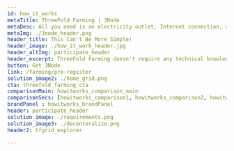 ```yaml
---
id: how_it_works
metaTitle: ThreeFold Farming | 3Node
metaDesc: All you need is an electricity outlet, Internet connection, and a 3Node to start earning.
metaImg: ./3node_header.png
header_title: This Can't Be More Simple!
header_image: ./how_it_work_header.jpg
header_altImg: participate_header
header_excerpt: ThreeFold Farming doesn't require any technical knowledge to set up. All you need is an electricity outlet, Internet connection and a 3Node to start your farming journey.
button: Get 3Node
link: /farming/pre-register
solution_image2: ./home_grid.png
cta: threefold_farming_cta
comparisonMain: howitworks_comparison_main
comparisonSecs: [howitworks_comparison1, howitworks_comparison2, howitworks_comparison3 , howitworks_comparison4] 
brandPanel : howitworks_brandPanel
header: participate_header
solution_image: ./requirements.png
solution_image3: ./decenteralize.png
header2: tfgrid_explorer

---
```

<!-- howItWorksMain: participate_main -->
<!-- howItWorks: [participate_sec1, participate_sec2, participate_sec3] -->
<!-- featuresMain: participate_features -->
<!-- features: [feature1, feature2, feature3, feature4, feature5, feature6] -->

<!-- 
solution_image: ./participate_main2.png  -->

<!-- header_title: HOW IT WORKS
header_image: ./participate_header.png
header_altImg: participate_header
header_excerpt: Farmers can be compared to Bitcoin Miners because they earn rewards for providing hardware to the networks. The main diﬀerence is that Miners essentially waste their hardware capacity to solve riddles that oﬀer no beneﬁt outside of the Bitcoin ecosystem, Farmers provide capacity in the form of storage, network and compute, that can be used by anyone. -->

 

<!-- splitWithImage : participate_splitWihImage -->

